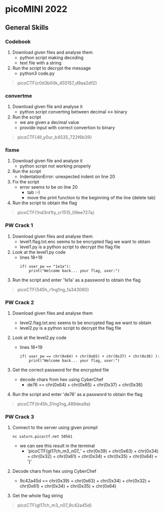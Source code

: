# picoMINI 2022
## General Skills
### Codebook
1. Download given files and analyse them
    - python script making decoding
    - text file with a string
2. Run the script to decrypt the message
    - python3 code.py


> picoCTF{c0d3b00k_455157_d9aa2df2}

### convertme
1. Download given file and analyse it
    - python script converting between decimal <-> binary
2. Run the script
    - we are given a decimal value
    - provide input with correct convertion to binary
> picoCTF{4ll_y0ur_b4535_722f6b39}

### fixme
1. Download given file and analyse it
    - python script not working properly
2. Run the script
    - IndentationError: unexpected indent on line 20
3. Fix the script
    - error seems to be on line 20
        - tab :-)
        - move the print function to the beginning of the line (delete tab)
4. Run the script to obtain the flag
> picoCTF{1nd3nt1ty_cr1515_09ee727a}

### PW Crack 1
1. Download given files and analyse them
    - level1.flag.txt.enc seems to be encrypted flag we want to obtain
    - level1.py is a python script to decrypt the flag file
2. Look at the level1.py code
    - lines 18+19
        ```
        if( user_pw == "1e1a"):
            print("Welcome back... your flag, user:")
        ```
3. Run the script and enter '1e1a' as a password to obtain the flag
> picoCTF{545h_r1ng1ng_fa343060}

### PW Crack 2
1.  Download given files and analyse them
    - level2.flag.txt.enc seems to be encrypted flag we want to obtain
    - level2.py is a python script to decrypt the flag file
2. Look at the level2.py code
    - lines 18+19
        ```
        if( user_pw == chr(0x64) + chr(0x65) + chr(0x37) + chr(0x36) ):
            print("Welcome back... your flag, user:")
        ```
3. Get the correct password for the encrypted file
    - decode chars from hex using CyberChef
        - de76 == chr(0x64) + chr(0x65) + chr(0x37) + chr(0x36)

4. Run the script and enter 'de76' as a password to obtain the flag

> picoCTF{tr45h_51ng1ng_489dea9a}

### PW Crack 3
1. Connect to the server using given prompt
    ```
    nc saturn.picoctf.net 50561
    ```
    - we can see this result in the terminal
        - 'picoCTF{gl17ch_m3_n07_' + chr(0x39) + chr(0x63) + chr(0x34) + chr(0x32) + chr(0x61) + chr(0x34) + chr(0x35) + chr(0x64) + '}'

2. Decode chars from hex using CyberChef
    - 9c42a45d == chr(0x39) + chr(0x63) + chr(0x34) + chr(0x32) + chr(0x61) + chr(0x34) + chr(0x35) + chr(0x64)
    
3. Get the whole flag string

> picoCTF{gl17ch_m3_n07_9c42a45d} 

